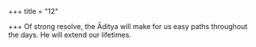 +++
title = "12"

+++
Of strong resolve, the Āditya will make for us easy paths throughout  the days.
He will extend our lifetimes.